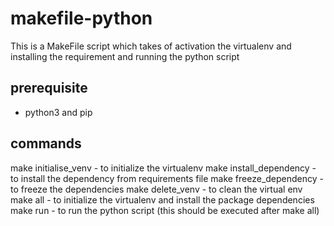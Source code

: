 # makefile-python
This is a MakeFile script which takes of activation the virtualenv and installing the requirement and running the python script

## prerequisite
- python3 and pip

## commands
make initialise_venv - to initialize the virtualenv
make install_dependency - to install the dependency from requirements file
make freeze_dependency - to freeze the dependencies
make delete_venv - to clean the virtual env
make all - to initialize the virtualenv and install the package dependencies
make run - to run the python script (this should be executed after make all)


